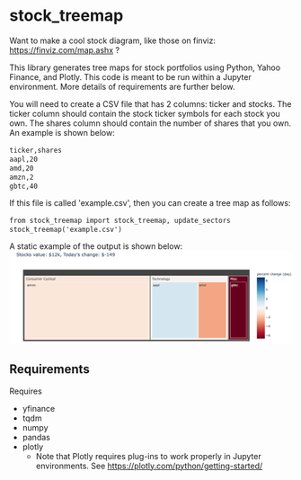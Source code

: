 # stock_treemap 
Want to make a cool stock diagram, like those on finviz: https://finviz.com/map.ashx ? 

This library generates tree maps for stock portfolios using Python, Yahoo Finance, and Plotly. This code
is meant to be run within a Jupyter environment. More details of requirements are further below.

You will need to create a CSV file that has 2 columns: ticker and stocks. The ticker
column should contain the stock ticker symbols for each stock you own. The shares
column should contain the number of shares that you own. An example is shown below:

```
ticker,shares
aapl,20
amd,20
amzn,2
gbtc,40
```

If this file is called 'example.csv', then you can create a tree map as follows:

```
from stock_treemap import stock_treemap, update_sectors
stock_treemap('example.csv')
```

A static example of the output is shown below:
![Example tree map created by stock_treemap()](https://raw.githubusercontent.com/jmshea/stock_treemap/main/example.png)

Requirements
---
Requires
* yfinance
* tqdm
* numpy
* pandas
* plotly
  * Note that Plotly requires plug-ins to work properly in Jupyter environments.
See https://plotly.com/python/getting-started/
